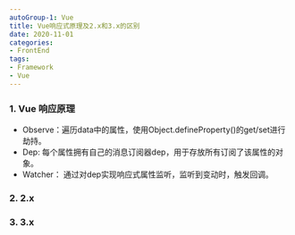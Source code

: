 ```yaml
---
autoGroup-1: Vue
title: Vue响应式原理及2.x和3.x的区别
date: 2020-11-01
categories: 
- FrontEnd
tags:
- Framework
- Vue
---
```


### 1. Vue 响应原理
- Observe：遍历data中的属性，使用Object.defineProperty()的get/set进行劫持。
- Dep: 每个属性拥有自己的消息订阅器dep，用于存放所有订阅了该属性的对象。
- Watcher： 通过对dep实现响应式属性监听，监听到变动时，触发回调。


### 2. 2.x

### 3. 3.x


